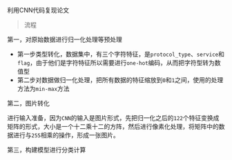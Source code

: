 利用CNN代码复现论文

> 流程

第一，对原始数据进行归一化处理等预处理

- 第一步类型转化，数据集中，有三个字符特征，是`protocol_type`、`service`和`flag`，由于他们是字符特征所以需要进行`one-hot`编码，从而把字符型转为数值型
- 第二步对数据做归一化处理，把所有数据的特征缩放到`0`和`1`之间，使用的处理方法为`min-max`方法

第二，图片转化

进行输入准备，因为`CNN`的输入是图片形式，先把归一化之后的`122`个特征变换成矩阵的形式，大小是一个十二乘十二的方阵，然后进行像素化处理，将矩阵中的数据进行与`255`相乘的操作，形成一张图片。

第三，构建模型进行分类计算